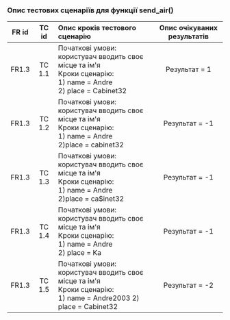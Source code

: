 ### Опис тестових сценаріїв для функції send_air()

|FR id|	TC id	|Опис кроків тестового сценарію|	Опис очікуваних результатів|
|:-:|:-:|:-|:-:|
|FR1.3	|TC 1.1|  Початкові умови: користувач вводить своє місце та ім'я <br> Кроки сценарію: <br> 1) name = Andre <br> 2) place = Cabinet32|Результат = 1|
|FR1.3	|TC 1.2|	Початкові умови: користувач вводить своє місце та ім'я <br> Кроки сценарію: <br> 1) name = Andre <br> 2)place = cabinet32 |Результат = -1|
|FR1.3	|TC 1.3| 	Початкові умови: користувач вводить своє місце та ім'я <br> Кроки сценарію: <br> 1) name = Andre <br> 2)place = ca$inet32 |Результат = -1|
|FR1.3  |TC 1.4|	Початкові умови: користувач вводить своє місце та ім'я <br> Кроки сценарію: <br> 1) name = Andre <br> 2) place = Ka |Результат = -1|
|FR1.3	|TC 1.5|	Початкові умови: користувач вводить своє місце та ім'я <br> Кроки сценарію: <br> 1) name = Andre2003 2) place = Cabinet32 |Результат = -2|
